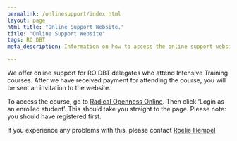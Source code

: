```yaml
---
permalink: /onlinesupport/index.html
layout: page
html_title: "Online Support Website."
title: "Online Support Website"
tags: RO DBT
meta_description: Information on how to access the online support website for RO DBT

---
```


We offer online support for RO DBT delegates who attend Intensive Training courses. After we have received payment for attending the course, you will be sent an invitation to the website. 

To access the course, go to [Radical Openness Online](https://www.coursesites.com/s/_RO-2014). Then click ‘Login as an enrolled student’. This should take you straight to the page.
Please note: you should have registered first.

If you experience any problems with this, please contact [Roelie Hempel](mailto:{site.emails.technical}) 

